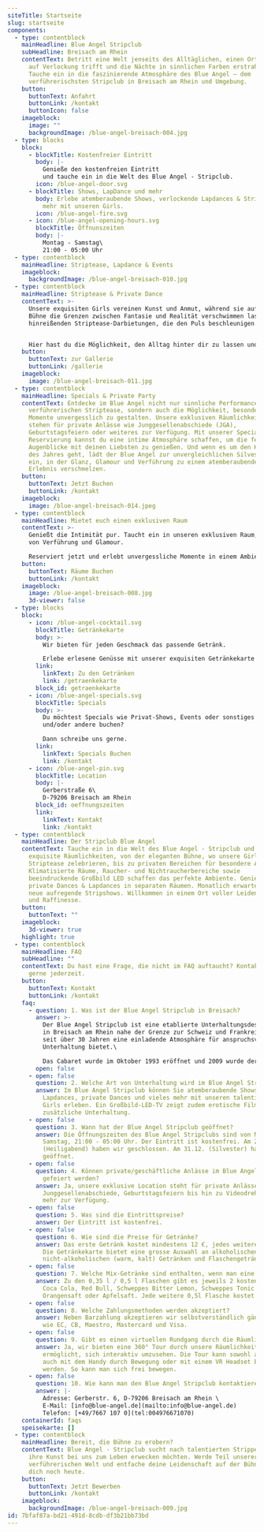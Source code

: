 ```yaml
---
siteTitle: Startseite
slug: startseite
components:
  - type: contentblock
    mainHeadline: Blue Angel Stripclub
    subHeadline: Breisach am Rhein
    contentText: Betritt eine Welt jenseits des Alltäglichen, einen Ort, wo Eleganz
      auf Verlockung trifft und die Nächte in sinnlichen Farben erstrahlen.
      Tauche ein in die faszinierende Atmosphäre des Blue Angel – dem
      verführerischsten Stripclub in Breisach am Rhein und Umgebung.
    button:
      buttonText: Anfahrt
      buttonLink: /kontakt
      buttonIcon: false
    imageblock:
      image: ""
      backgroundImage: /blue-angel-breisach-004.jpg
  - type: blocks
    block:
      - blockTitle: Kostenfreier Eintritt
        body: |-
          Genieße den kostenfreien Eintritt 
          und tauche ein in die Welt des Blue Angel - Stripclub.
        icon: /blue-angel-door.svg
      - blockTitle: Shows, LapDance und mehr
        body: Erlebe atemberaubende Shows, verlockende Lapdances & Striptease und vieles
          mehr mit unseren Girls.
        icon: /blue-angel-fire.svg
      - icon: /blue-angel-opening-hours.svg
        blockTitle: Öffnunszeiten
        body: |-
          Montag - Samstag\
          21:00 - 05:00 Uhr
  - type: contentblock
    mainHeadline: Striptease, Lapdance & Events
    imageblock:
      backgroundImage: /blue-angel-breisach-010.jpg
  - type: contentblock
    mainHeadline: Striptease & Private Dance
    contentText: >-
      Unsere exquisiten Girls vereinen Kunst und Anmut, während sie auf der
      Bühne die Grenzen zwischen Fantasie und Realität verschwimmen lassen, mit
      hinreißenden Striptease-Darbietungen, die den Puls beschleunigen.


      Hier hast du die Möglichkeit, den Alltag hinter dir zu lassen und dich in ein berauschendes Erlebnis zu stürzen, das deine Sinne beflügelt und deine Neugier entfacht. Erlebe verlockende Lapdances und private Dances, die deine Fantasien Wirklichkeit werden lassen.
    button:
      buttonText: zur Gallerie
      buttonLink: /gallerie
    imageblock:
      image: /blue-angel-breisach-011.jpg
  - type: contentblock
    mainHeadline: Specials & Private Party
    contentText: Entdecke im Blue Angel nicht nur sinnliche Performances und
      verführerischen Striptease, sondern auch die Möglichkeit, besondere
      Momente unvergesslich zu gestalten. Unsere exklusiven Räumlichkeiten
      stehen für private Anlässe wie Junggesellenabschiede (JGA),
      Geburtstagsfeiern oder weiteres zur Verfügung. Mit unserer Special
      Reservierung kannst du eine intime Atmosphäre schaffen, um die festlichen
      Augenblicke mit deinen Liebsten zu genießen. Und wenn es um den Höhepunkt
      des Jahres geht, lädt der Blue Angel zur unvergleichlichen Silvesternacht
      ein, in der Glanz, Glamour und Verführung zu einem atemberaubenden
      Erlebnis verschmelzen.
    button:
      buttonText: Jetzt Buchen
      buttonLink: /kontakt
    imageblock:
      image: /blue-angel-breisach-014.jpeg
  - type: contentblock
    mainHeadline: Mietet euch einen exklusiven Raum
    contentText: >-
      Genießt die Intimität pur. Taucht ein in unseren exklusiven Raum, umgeben
      von Verführung und Glamour. 

      Reserviert jetzt und erlebt unvergessliche Momente in einem Ambiente, das eure Sinne betört. 
    button:
      buttonText: Räume Buchen
      buttonLink: /kontakt
    imageblock:
      image: /blue-angel-breisach-008.jpg
      3d-viewer: false
  - type: blocks
    block:
      - icon: /blue-angel-cocktail.svg
        blockTitle: Getränkekarte
        body: >-
          Wir bieten für jeden Geschmack das passende Getränk.

          Erlebe erlesene Genüsse mit unserer exquisiten Getränkekarte im Blue Angel.
        link:
          linkText: Zu den Getränken
          link: /getraenkekarte
        block_id: getraenkekarte
      - icon: /blue-angel-specials.svg
        blockTitle: Specials
        body: >-
          Du möchtest Specials wie Privat-Shows, Events oder sonstiges für dich
          und/oder andere buchen? 

          Dann schreibe uns gerne.
        link:
          linkText: Specials Buchen
          link: /kontakt
      - icon: /blue-angel-pin.svg
        blockTitle: Location
        body: |-
          Gerberstraße 6\
          D-79206 Breisach am Rhein
        block_id: oeffnungszeiten
        link:
          linkText: Kontakt
          link: /kontakt
  - type: contentblock
    mainHeadline: Der Stripclub Blue Angel
    contentText: Tauche ein in die Welt des Blue Angel - Stripclub und erlebe
      exquisite Räumlichkeiten, von der eleganten Bühne, wo unsere Girls
      Striptease zelebrieren, bis zu privaten Bereichen für besondere Anlässe.
      Klimatisierte Räume, Raucher- und Nichtraucherbereiche sowie
      beeindruckende Großbild LED schaffen das perfekte Ambiente. Genieße
      private Dances & Lapdances in separaten Räumen. Monatlich erwarten dich
      neue aufregende Stripshows. Willkommen in einem Ort voller Leidenschaft
      und Raffinesse.
    button:
      buttonText: ""
    imageblock:
      3d-viewer: true
    highlight: true
  - type: contentblock
    mainHeadline: FAQ
    subHeadline: ""
    contentText: Du hast eine Frage, die nicht im FAQ auftaucht? Kontaktiere uns
      gerne jederzeit.
    button:
      buttonText: Kontakt
      buttonLink: /kontakt
    faq:
      - question: 1. Was ist der Blue Angel Stripclub in Breisach?
        answer: >-
          Der Blue Angel Stripclub ist eine etablierte Unterhaltungsdestination
          in Breisach am Rhein nahe der Grenze zur Schweiz und Frankreich, die
          seit über 30 Jahren eine einladende Atmosphäre für anspruchsvolle
          Unterhaltung bietet.\

          Das Cabaret wurde im Oktober 1993 eröffnet und 2009 wurde der gesamte Nachtclub komplett neu gestaltet. 2021 wurde eine moderne Klimaanlage inklusive Luftreinigung integriert.
        open: false
      - open: false
        question: 2. Welche Art von Unterhaltung wird im Blue Angel Stripclub angeboten?
        answer: Im Blue Angel Stripclub können Sie atemberaubende Shows, verlockende
          Lapdances, private Dances und vieles mehr mit unseren talentierten
          Girls erleben. Ein Großbild-LED-TV zeigt zudem erotische Filme für
          zusätzliche Unterhaltung.
      - open: false
        question: 3. Wann hat der Blue Angel Stripclub geöffnet?
        answer: Die Öffnungszeiten des Blue Angel Stripclubs sind von Montag bis
          Samstag, 21:00 - 05:00 Uhr. Der Eintritt ist kostenfrei. Am 24.12.
          (Heiligabend) haben wir geschlossen. Am 31.12. (Silvester) haben wir
          geöffnet.
      - open: false
        question: 4. Können private/geschäftliche Anlässe im Blue Angel Stripclub
          gefeiert werden?
        answer: Ja, unsere exklusive Location steht für private Anlässe wie
          Junggesellenabschiede, Geburtstagsfeiern bis hin zu Videodrehs und
          mehr zur Verfügung.
      - open: false
        question: 5. Was sind die Eintrittspreise?
        answer: Der Eintritt ist kostenfrei.
      - open: false
        question: 6. Wie sind die Preise für Getränke?
        answer: Das erste Getränk kostet mindestens 12 €, jedes weitere Getränk ab 7 €.
          Die Getränkekarte bietet eine grosse Auswahl an alkoholischen,
          nicht-alkoholischen (warm, kalt) Getränken und Flaschengetränken.
      - open: false
        question: 7. Welche Mix-Getränke sind enthalten, wenn man eine Flasche bestellt?
        answer: Zu den 0,35 l / 0,5 l Flaschen gibt es jeweils 2 kostenlose Getränke wie
          Coca Cola, Red Bull, Schweppes Bitter Lemon, Schweppes Tonic Water,
          Orangensaft oder Apfelsaft. Jede weitere 0,5l Flasche kostet 15,00 €.
      - open: false
        question: 8. Welche Zahlungsmethoden werden akzeptiert?
        answer: Neben Barzahlung akzeptieren wir selbstverständlich gängige Kreditkarten
          wie EC, CB, Maestro, Mastercard und Visa.
      - open: false
        question: 9. Gibt es einen virtuellen Rundgang durch die Räumlichkeiten?
        answer: Ja, wir bieten eine 360° Tour durch unsere Räumlichkeiten, die es Ihnen
          ermöglicht, sich interaktiv umzusehen. Die Tour kann sowohl am PC als
          auch mit dem Handy durch Bewegung oder mit einem VR Headset betrachtet
          werden. So kann man sich frei bewegen.
      - open: false
        question: 10. Wie kann man den Blue Angel Stripclub kontaktieren?
        answer: |-
          Adresse: Gerberstr. 6, D-79206 Breisach am Rhein \
          E-Mail: [info@blue-angel.de](mailto:info@blue-angel.de)
          Telefon: [+49/7667 107 0](tel:004976671070)
    containerId: faqs
    speisekarte: []
  - type: contentblock
    mainHeadline: Bereit, die Bühne zu erobern?
    contentText: Blue Angel - Stripclub sucht nach talentierten Stripperinnen, die
      ihre Kunst bei uns zum Leben erwecken möchten. Werde Teil unserer
      verführerischen Welt und entfache deine Leidenschaft auf der Bühne. Bewirb
      dich noch heute.
    button:
      buttonText: Jetzt Bewerben
      buttonLink: /kontakt
    imageblock:
      backgroundImage: /blue-angel-breisach-009.jpg
id: 7bfaf87a-bd21-491d-8cdb-df3b21bb73bd
---
```

